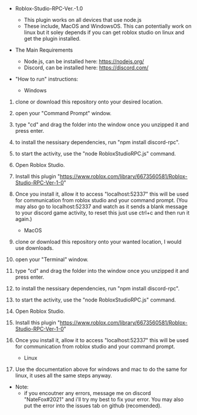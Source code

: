 - Roblox-Studio-RPC-Ver.-1.0
    - This plugin works on all devices that use node.js
    - These include, MacOS and WindowsOS. This can potentially work on
      linux but it soley depends if you can get roblox studio on linux
      and get the plugin installed.

- The Main Requirements
    - Node.js, can be installed here: https://nodejs.org/
    - Discord, can be installed here: https://discord.com/

- "How to run" instructions:

    - Windows
1. clone or download this repository onto your desired location.
2. open your "Command Prompt" window.
3. type "cd" and drag the folder into the window once you unzipped it and press enter.
4. to install the nessisary dependencies, run "npm install discord-rpc".
5. to start the activity, use the "node RobloxStudioRPC.js" command.
6. Open Roblox Studio.
7. Install this plugin "https://www.roblox.com/library/6673560581/Roblox-Studio-RPC-Ver-1-0"
8. Once you install it, allow it to access "localhost:52337" this will be used for communication
   from roblox studio and your command prompt. (You may also go to localhost:52337 and watch as 
   it sends a blank message to your discord game activity, to reset this just use ctrl+c and then 
   run it again.)

    - MacOS
1. clone or download this repository onto your wanted location, I would use downloads.
2. open your "Terminal" window.
3. type "cd" and drag the folder into the window once you unzipped it and press enter.
4. to install the nessisary dependencies, run "npm install discord-rpc".
5. to start the activity, use the "node RobloxStudioRPC.js" command.
6. Open Roblox Studio.
7. Install this plugin "https://www.roblox.com/library/6673560581/Roblox-Studio-RPC-Ver-1-0"
8. Once you install it, allow it to access "localhost:52337" this will be used for communication
   from roblox studio and your command prompt.

    - Linux
1. Use the documentation above for windows and mac to do the same for linux, it uses all the same 
   steps anyway.

- Note: 
    - if you encoutner any errors, message me on discord "NateFox#2021" and i'll try my best
      to fix your error. You may also put the error into the issues tab on github (recomended).
